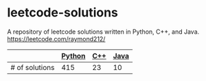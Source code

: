 # leetcode-solutions

A repository of leetcode solutions written in Python, C++, and Java. https://leetcode.com/raymond212/

| | [Python](https://github.com/raymond212/leetcode-solutions/tree/main/python) | [C++](https://github.com/raymond212/leetcode-solutions/tree/main/cpp) | [Java](https://github.com/raymond212/leetcode-solutions/tree/main/java) |
| --- | --- | --- | --- |
| # of solutions | 415 | 23 | 10 |